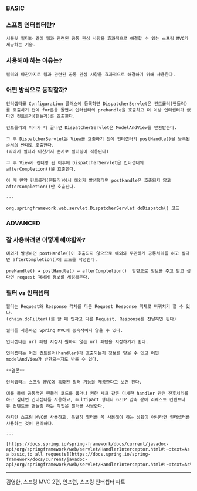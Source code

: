 ### BASIC

### 스프링 인터셉터란?
    
    서블릿 필터와 같이 웹과 관련된 공통 관심 사항을 효과적으로 해결할 수 있는 스프링 MVC가 제공하는 기술.
    
### 사용해야 하는 이유는?
    
    필터와 마찬가지로 웹과 관련된 공통 관심 사항을 효과적으로 해결하기 위해 사용한다.
    
### 어떤 방식으로 동작할까?
    
    인터셉터를 Configuration 클래스에 등록하면 DispatcherServlet은 컨트롤러(핸들러)를 호출하기 전에 for문을 돌면서 인터셉터의 prehandle을 호출하고 더 이상 인터셉터가 없다면 컨트롤러(핸들러)를 호출한다.
    
    컨트롤러의 처리가 다 끝나면 DispatcherServlet은 ModelAndView를 반환받는다.
    
    그 후 DispatcherServlet은 View를 호출하기 전에 인터셉터의 postHandle()을 등록된 순서의 반대로 호출한다.
    (따라서 필터와 마찬가지 순서로 필터링이 적용된다)
    
    그 후 View가 렌더링 된 이후에 DispatcherServlet은 인터셉터의 afterCompletion()을 호출한다.
    
    이 때 만약 컨트롤러(핸들러)에서 예외가 발생했다면 postHandle은 호출되지 않고 afterCompletion()만 호출된다.
    
    ---
    
    org.springframework.web.servlet.DispatcherServlet doDispatch() 코드
    

### ADVANCED

### 잘 사용하려면 어떻게 해야할까?
    
    예외가 발생하면 postHandle()이 호출되지 않으므로 예외와 무관하게 공통처리를 하고 싶다면 afterCompletion()에 코드를 작성한다.
    
    preHandle() → postHandle() → afterCompletion()  방향으로 정보를 주고 받고 싶다면 request 객체에 정보를 세팅해준다.
    
### 필터 vs 인터셉터
    
    필터는 Request와 Response 객체를 다른 Request Response 객체로 바꿔치기 할 수 있다.
    (chain.doFilter()를 할 때 인자고 다른 Request, Response를 전달하면 된다)
    
    필터를 사용하면 Spring MVC에 종속적이지 않을 수 있다.
    
    인터셉터는 url 패턴 지정시 원하지 않는 url 패턴을 지정하기가 쉽다.
    
    인터셉터는 어떤 컨트롤러(handler)가 호출되는지 정보를 받을 수 있고 어떤 modelAndView가 반환되는지도 받을 수 있다.
    
    **결론**
    
    인터셉터는 스프링 MVC에 특화된 필터 기능을 제공한다고 보면 된다. 
    
    예룰 들어 공통적인 핸들러 코드를 뽑거나 권한 체크 같은 미세한 handler 관련 전후처리를 하고 싶다면 인터셉터를 사용하고, multipart 형태나 GZIP 압축 같이 리퀘스트 컨텐트나 뷰 컨텐트를 핸들링 하는 작업은 필터를 사용한다.
    
    하지만 스프링 MVC를 사용하고, 특별히 필터를 꼭 사용해야 하는 상황이 아니라면 인터셉터를 사용하는 것이 편리하다.
    
    ---
    
    [https://docs.spring.io/spring-framework/docs/current/javadoc-api/org/springframework/web/servlet/HandlerInterceptor.html#:~:text=As a basic,to all requests](https://docs.spring.io/spring-framework/docs/current/javadoc-api/org/springframework/web/servlet/HandlerInterceptor.html#:~:text=As%20a%20basic,to%20all%20requests).
    

---

김영한, 스프링 MVC 2편, 인프런, 스프링 인터셉터 파트